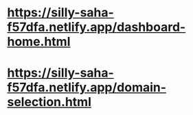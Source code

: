 
 # https://silly-saha-f57dfa.netlify.app/dashboard-home.html
 # https://silly-saha-f57dfa.netlify.app/domain-selection.html
